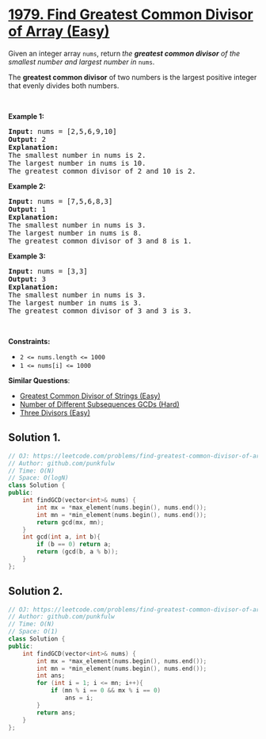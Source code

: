 # [1979. Find Greatest Common Divisor of Array (Easy)](https://leetcode.com/problems/find-greatest-common-divisor-of-array/)

<p>Given an integer array <code>nums</code>, return<strong> </strong><em>the <strong>greatest common divisor</strong> of the smallest number and largest number in </em><code>nums</code>.</p>

<p>The <strong>greatest common divisor</strong> of two numbers is the largest positive integer that evenly divides both numbers.</p>

<p>&nbsp;</p>
<p><strong>Example 1:</strong></p>

<pre><strong>Input:</strong> nums = [2,5,6,9,10]
<strong>Output:</strong> 2
<strong>Explanation:</strong>
The smallest number in nums is 2.
The largest number in nums is 10.
The greatest common divisor of 2 and 10 is 2.
</pre>

<p><strong>Example 2:</strong></p>

<pre><strong>Input:</strong> nums = [7,5,6,8,3]
<strong>Output:</strong> 1
<strong>Explanation:</strong>
The smallest number in nums is 3.
The largest number in nums is 8.
The greatest common divisor of 3 and 8 is 1.
</pre>

<p><strong>Example 3:</strong></p>

<pre><strong>Input:</strong> nums = [3,3]
<strong>Output:</strong> 3
<strong>Explanation:</strong>
The smallest number in nums is 3.
The largest number in nums is 3.
The greatest common divisor of 3 and 3 is 3.
</pre>

<p>&nbsp;</p>
<p><strong>Constraints:</strong></p>

<ul>
	<li><code>2 &lt;= nums.length &lt;= 1000</code></li>
	<li><code>1 &lt;= nums[i] &lt;= 1000</code></li>
</ul>


**Similar Questions**:
* [Greatest Common Divisor of Strings (Easy)](https://leetcode.com/problems/greatest-common-divisor-of-strings/)
* [Number of Different Subsequences GCDs (Hard)](https://leetcode.com/problems/number-of-different-subsequences-gcds/)
* [Three Divisors (Easy)](https://leetcode.com/problems/three-divisors/)

## Solution 1.

```cpp
// OJ: https://leetcode.com/problems/find-greatest-common-divisor-of-array/
// Author: github.com/punkfulw
// Time: O(N)
// Space: O(logN)
class Solution {
public:
    int findGCD(vector<int>& nums) {
        int mx = *max_element(nums.begin(), nums.end());
        int mn = *min_element(nums.begin(), nums.end());
        return gcd(mx, mn);
    }
    int gcd(int a, int b){
        if (b == 0) return a;
        return (gcd(b, a % b));
    }
};
```

## Solution 2.

```cpp
// OJ: https://leetcode.com/problems/find-greatest-common-divisor-of-array/
// Author: github.com/punkfulw
// Time: O(N)
// Space: O(1)
class Solution {
public:
    int findGCD(vector<int>& nums) {
        int mx = *max_element(nums.begin(), nums.end());
        int mn = *min_element(nums.begin(), nums.end());
        int ans;
        for (int i = 1; i <= mn; i++){
            if (mn % i == 0 && mx % i == 0)
                ans = i;
        }
        return ans;
    }
};
```
